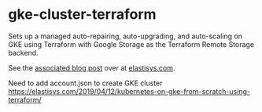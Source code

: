 # gke-cluster-terraform
Sets up a managed auto-repairing, auto-upgrading, and auto-scaling on GKE using Terraform with Google Storage as the Terraform Remote Storage backend.

See the [associated blog post](https://elastisys.com/2019/04/12/kubernetes-on-gke-from-scratch-using-terraform/) over at [elastisys.com](https://elastisys.com/).

Need to add account.json to create GKE cluster
https://elastisys.com/2019/04/12/kubernetes-on-gke-from-scratch-using-terraform/
